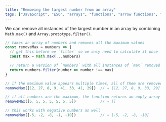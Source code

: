 ```yaml
---
title: "Removing the largest number from an array"
tags: ["JavaScript", "ES6", "arrays", "functions", "arrow functions", "spread operator"]
---
```

We can remove all instances of the largest number in an array by combining `Math.max()` and `Array.prototype.filter()`.

```js
// takes an array of numbers and removes all the maximum values
const removeMax = numbers => {
  // get this before we `filter` so we only need to calculate it once
  const max = Math.max(...numbers)

  // return a version of `numbers` with all instances of `max` removed
  return numbers.filter(number => number !== max)
}

// if the maximum value appears multiple times, all of them are removed
removeMax([12, 27, 8, 9, 41, 33, 41, 29])  // ⇒ [12, 27, 8, 9, 33, 29]

// if all numbers are the maximum, the function returns an empty array
removeMax([5, 5, 5, 5, 5, 5, 5])           // ⇒ []

// this works with negative numbers as well
removeMax([-5, -2, -8, -1, -10])           // ⇒ [-5, -2, -8, -10]
```
